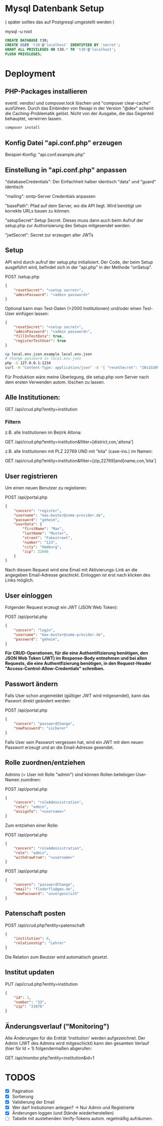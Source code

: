 # Mysql Datenbank Setup

( später solltes das auf Postgresql umgestellt werden )

mysql -u root

```sql
CREATE DATABASE t30;
CREATE USER 't30'@'localhost' IDENTIFIED BY 'secret';
GRANT ALL PRIVILEGES ON t30.* TO 't30'@'localhost';
FLUSH PRIVILEGES;
```

# Deployment

## PHP-Packages installieren

eventl. vendor/ und composer.lock löschen und "composer clear-cache" ausführen. Durch das Einbinden von flexapi in der Version "@dev" scheint die Caching-Problematik gelöst. Nicht von der Ausgabe, die das Gegenteil behauptet, verwirren lassen.

```bash
composer install
```

## Konfig Datei "api.conf.php" erzeugen

Beispiel-Konfig: "api.conf.example.php"

## Einstellung in "api.conf.php" anpassen

"databaseCredentials": Der Einfachheit halber identisch "data" und "guard" identisch

"mailing": smtp-Server Credentials anpassen

"basePath": Pfad auf dem Server, wo die API liegt. Wird benötigt um korrekte URLs bauen zu können.

"setupSecret":Setup Secret. Dieses muss dann auch beim Aufruf der setup.php zur Authorisierung des Setups mitgesendet werden.

"jwtSecret": Secret zur erzeugen aller JWTs


## Setup

API wird durch aufruf der setup.php initialisiert. Der Code, der beim Setup ausgeführt wird, befindet sich in der "api.php" in der Methode "onSetup".

POST /setup.php

``` json
{
	"resetSecret": "<setup secret>",
	"adminPassword": "<admin password>"
}
```

Optional kann man Test-Daten (>2000 Institutionen) und/oder einen Test-User einfügen lassen:
``` json
{
	"resetSecret": "<setup secret>",
	"adminPassword": "<admin password>",
	"fillInTestData": true,
	"registerTestUser": true
}
```

```bash
cp local.env.json.example local.env.json
# Change password in local.env.json
php -S 127.0.0.1:1234
curl -H "Content-Type: application/json" -d '{ "resetSecret": "IBs1G38VUCiH6HEIlMrqXEGXkpaq9JKy", "adminPassword":"geheim", "fillInTestData": true, "registerTestUser":true}' http:/127.0.0.1:1234/setup.php
```

Für Produktion wäre meine Überlegung, die setup.php vom Server nach dem ersten Verwenden autom. löschen zu lassen.

## Alle Institutionen:

GET /api/crud.php?entity=institution

### Filtern

z.B. alle Institutionen im Bezirk Altona:

GET /api/crud.php?entity=institution&filter=[district,con,'altona']

z.B. alle Institutionen mit PLZ 22769 UND mit "kita" (case-ins.) im Namen:

GET /api/crud.php?entity=institution&filter=[zip,22769]and[name,con,'kita']

## User registrieren

Um einen neuen Benutzer zu registieren:

POST /api/portal.php

``` json
{
	"concern": "register",
	"username": "max-muster@some-provider.de",
	"password": "geheim",
	"userData": {
		"firstName": "Max",
		"lastName": "Muster",
		"street": "Fakestreet",
		"number": "123",
		"city": "Hamburg",
		"zip": 22666
	}
}
```

Nach diesem Request wird eine Email mit Aktivierungs-Link an die angegeben Email-Adresse geschickt. Einloggen ist erst nach klicken des Links möglich.

## User einloggen

Folgender Request erzeugt ein JWT (JSON Web Token):

POST /api/portal.php

``` json
{
	"concern": "login",
	"username": "max-muster@some-provider.de",
	"password": "geheim",
}
```

**Für CRUD-Operationen, für die eine Authentifizierung benötigen, den JSON Web Token (JWT) im Response-Body entnehmen und bei allen Requests, die eine Authentfizierung benötigen, in den Request-Header "Access-Control-Allow-Credentials" schreiben.**

## Passwort ändern

Falls User schon angemeldet (gültiger JWT wird mitgesendet), kann das Paswort direkt geändert werden:

POST /api/portal.php

``` json
{
	"concern": "passwordChange",
	"newPassword": "sicherer"
}
```

Falls User sein Passwort vergessen hat, wird ein JWT mit dem neuen Passwort erzeugt und an die Email-Adresse gesendet.

## Rolle zuordnen/entziehen

Admins (= User mit Rolle "admin") sind können Rollen beliebigen User-Namen zuordnen:

POST /api/portal.php

``` json
{
	"concern": "roleAdministration",
	"role": "admin",
	"assignTo": "<username>"
}
```

Zum entziehen einer Rolle:

POST /api/portal.php

``` json
{
	"concern": "roleAdministration",
	"role": "admin",
	"withdrawFrom": "<username>"
}
```

POST /api/portal.php

``` json
{
	"concern": "passwordChange",
	"email": "floderflo@gmx.de",
	"newPassword": "unvergesslich"
}
```


## Patenschaft posten

POST /api/crud.php?entity=patenschaft

``` json
{
	"institution": 6,
	"relationship": "Lehrer"
}
```

Die Relation zum Beutzer wird automatisch gesetzt.

## Institut updaten

PUT /api/crud.php?entity=institution

``` json
{
	"id": 1,
	"number": "33",
	"zip": "21078"
}
```

## Änderungsverlauf ("Monitoring")

Alle Änderungen für die Entität 'Institution' werden aufgezeichnet. Der Admin (JWT des Admins wird mitgeschickt) kann den gesamten Verlauf (hier für Id = 1) folgendermaßen abgerufen:

GET /api/monitor.php?entity=institution&id=1


# TODOS

 - [X] Pagination
 - [X] Sortierung
 - [x] Validierung der Email
 - [x] Wer darf Instiutionen anlegen? -> Nur Admin und Registrierte
 - [x] Änderungen loggen (und Stände wiederherstellen)
 - [ ] Tabelle mit austehenden Verify-Tokens autom. regelmäßig aufräumen.
